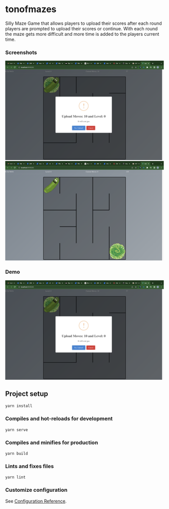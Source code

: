 # tonofmazes

Silly Maze Game that allows players to upload their scores after each round players are prompted to upload their scores or continue. With each round the maze gets more difficult and more time is added to the players current time.

### Screenshots

![alt text](https://github.com/Brianspha/tonofmazes/blob/main/screenshots/2.png)
![alt text](https://github.com/Brianspha/tonofmazes/blob/main/screenshots/3.png)

### Demo

[![Click To Play](https://github.com/Brianspha/tonofmazes/blob/main/screenshots/2.png)](https://drive.google.com/file/d/1BfD-yTmwclvuBXnPDUbvkAOHrCvXWqTT/view?usp=sharing)

## Project setup

```
yarn install
```

### Compiles and hot-reloads for development

```
yarn serve
```

### Compiles and minifies for production

```
yarn build
```

### Lints and fixes files

```
yarn lint
```

### Customize configuration

See [Configuration Reference](https://cli.vuejs.org/config/).
